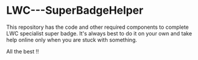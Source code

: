 # LWC---SuperBadgeHelper

This repository has the code and other required components to complete LWC specialist super badge. It's always best to do it on your own and take help online only when you are stuck with something.

All the best !!
